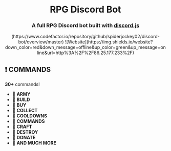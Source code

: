<h1 align="center">
  <br>
  RPG Discord Bot
  <br>
</h1>

<h3 align=center>A full RPG Discord bot built with <a href=https://github.com/discordjs/discord.js>discord.js</a></h3>

<div align=center>
(https://www.codefactor.io/repository/github/spiderjockey02/discord-bot/overview/master)
![Website](https://img.shields.io/website?down_color=red&down_message=offline&up_color=green&up_message=online&url=http%3A%2F%2F86.25.177.233%2F)

  </div>
  
  ## ❗ COMMANDS

**30+** commands!

*   🥷  **ARMY**
*   🥷  **BUILD**
*   🥷  **BUY**
*   🥷  **COLLECT**
*   🥷  **COOLDOWNS**
*   🥷  **COMMANDS**
*   🥷  **CRAFT**
*   🥷  **DESTROY**
*   🥷  **DONATE**
*   🥷  **AND MUCH MORE**
